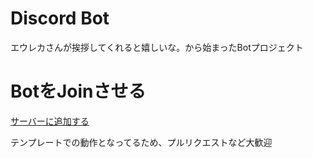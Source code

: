 # Discord Bot

エウレカさんが挨拶してくれると嬉しいな。から始まったBotプロジェクト

# BotをJoinさせる

[サーバーに追加する](https://discord.com/api/oauth2/authorize?client_id=736116712545452032&permissions=322431824&scope=bot)


テンプレートでの動作となってるため、プルリクエストなど大歓迎

